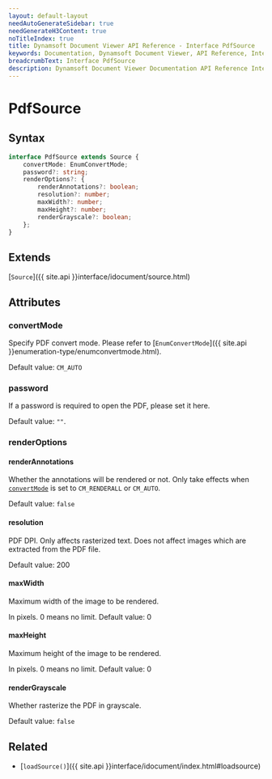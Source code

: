 ```yaml
---
layout: default-layout
needAutoGenerateSidebar: true
needGenerateH3Content: true
noTitleIndex: true
title: Dynamsoft Document Viewer API Reference - Interface PdfSource
keywords: Documentation, Dynamsoft Document Viewer, API Reference, Interface PdfSource
breadcrumbText: Interface PdfSource
description: Dynamsoft Document Viewer Documentation API Reference Interface PdfSource Page
---
```


# PdfSource

## Syntax

```typescript
interface PdfSource extends Source {
    convertMode: EnumConvertMode;   
    password?: string;  
    renderOptions?: {
        renderAnnotations?: boolean;
        resolution?: number;  
        maxWidth?: number;
        maxHeight?: number;
        renderGrayscale?: boolean;  
    };
}
```

## Extends

[`Source`]({{ site.api }}interface/idocument/source.html)

## Attributes

### convertMode

Specify PDF convert mode. Please refer to [`EnumConvertMode`]({{ site.api }}enumeration-type/enumconvertmode.html).

Default value: `CM_AUTO`

### password

If a password is required to open the PDF, please set it here. 

Default value: `""`.

### renderOptions

#### renderAnnotations

Whether the annotations will be rendered or not. Only take effects when [`convertMode`](#convertmode) is set to `CM_RENDERALL` or `CM_AUTO`.

Default value: `false`

#### resolution

PDF DPI. Only affects rasterized text. Does not affect images which are extracted from the PDF file. 

Default value: 200

#### maxWidth

Maximum width of the image to be rendered. 

In pixels. 0 means no limit. Default value: 0

#### maxHeight

Maximum height of the image to be rendered. 

In pixels. 0 means no limit. Default value: 0

#### renderGrayscale

Whether rasterize the PDF in grayscale.

Default value: `false`

## Related

- [`loadSource()`]({{ site.api }}interface/idocument/index.html#loadsource)